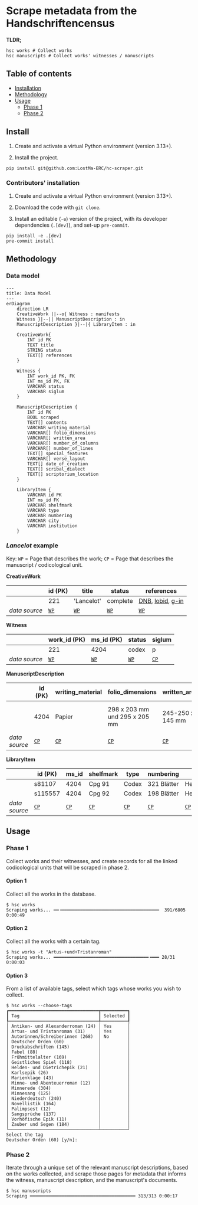 # Scrape metadata from the Handschriftencensus

**TLDR;**

```shell
hsc works # Collect works
hsc manuscripts # Collect works' witnesses / manuscripts
```

## Table of contents

- [Installation](#install)
- [Methodology](#methodology)
- [Usage](#usage)
    - [Phase 1](#phase-1)
    - [Phase 2](#phase-2)

## Install

1. Create and activate a virtual Python environment (version 3.13+).

2. Install the project.

```
pip install git@github.com:LostMa-ERC/hc-scraper.git
```

### Contributors' installation

1. Create and activate a virtual Python environment (version 3.13+).

2. Download the code with `git clone`.

3. Install an editable (`-e`) version of the project, with its developer dependencies (`.[dev]`), and set-up `pre-commit`.

```
pip install -e .[dev]
pre-commit install
```

## Methodology

### Data model

```mermaid
---
title: Data Model
---
erDiagram
    direction LR
    CreativeWork ||--o{ Witness : manifests
    Witness }|--|| ManuscriptDescription : in
    ManuscriptDescription }|--|{ LibraryItem : in

    CreativeWork{
        INT id PK
        TEXT title
        STRING status
        TEXT[] references
    }

    Witness {
        INT work_id PK, FK
        INT ms_id PK, FK
        VARCHAR status
        VARCHAR siglum
    }

    ManuscriptDescription {
        INT id PK
        BOOL scraped
        TEXT[] contents
        VARCHAR writing_material
        VARCHAR[] folio_dimensions
        VARCHAR[] written_area
        VARCHAR[] number_of_columns
        VARCHAR[] number_of_lines
        TEXT[] special_features
        VARCHAR[] verse_layout
        TEXT[] date_of_creation
        TEXT[] scribal_dialect
        TEXT[] scriptorium_location
    }

    LibraryItem {
        VARCHAR id PK
        INT ms_id FK
        VARCHAR shelfmark
        VARCHAR type
        VARCHAR numbering
        VARCHAR city
        VARCHAR institution
    }
```

### _Lancelot_ example

Key: `WP` = Page that describes the work; `CP` = Page that describes the manuscript / codicological unit.

**CreativeWork**

||id (PK)|title|status|references|
|--|--|--|--|--|
||221|'Lancelot'|complete|[DNB](https://portal.dnb.de/opac.htm?query=nid%3D4074015-8&method=simpleSearch&cqlMode=true), [lobid](https://lobid.org/gnd/4074015-8), [g-in](https://www.germanistik-im-netz.de/suchergebnisse/?q=4074015-8)
|_data source_|[`WP`](https://handschriftencensus.de/werke/221)|[`WP`](https://handschriftencensus.de/werke/221)|[`WP`](https://handschriftencensus.de/werke/221)|[`WP`](https://handschriftencensus.de/werke/221)|

**Witness**

||work_id (PK)|ms_id (PK)|status|siglum|
|--|--|--|--|--|
||221|4204|codex|p|
|_data source_|[`WP`](https://handschriftencensus.de/werke/221)|[`WP`](https://handschriftencensus.de/werke/221)|[`WP`](https://handschriftencensus.de/werke/221)|[`CP`](https://handschriftencensus.de/4204)|

**ManuscriptDescription**

||id (PK)|writing_material|folio_dimensions|written_area|number_of_columns|number_of_lines|special_features|verse_layout|date_of_creation|scribal_dialect|scriptorium_location|
|--|--|--|--|--|--|--|--|--|--|--|--|
||4204|Papier|298 x 203 mm und 295 x 205 mm|245-250 x 145 mm|1|36-48|Namenseintrag ([b], Vorsatzblatt): Johan Doringk||2. Viertel 16. Jh. (Zimmermann S. 222, 223)|südrheinfrk. mit mittelfrk. Schreibeigentümlichkeiten (Zimmermann S. 222, 223)|
|_data source_|[`CP`](https://handschriftencensus.de/4204)|[`CP`](https://handschriftencensus.de/4204)|[`CP`](https://handschriftencensus.de/4204)|[`CP`](https://handschriftencensus.de/4204)|[`CP`](https://handschriftencensus.de/4204)|[`CP`](https://handschriftencensus.de/4204)|[`CP`](https://handschriftencensus.de/4204)|[`CP`](https://handschriftencensus.de/4204)|[`CP`](https://handschriftencensus.de/4204)|[`CP`](https://handschriftencensus.de/4204)|[`CP`](https://handschriftencensus.de/4204)|

**LibraryItem**

||id (PK)|ms_id|shelfmark|type|numbering|city|institution|
|--|--|--|--|--|--|--|--|
||s81107|4204|Cpg 91|Codex|321 Blätter|Heidelberg|Universitätsbibl.|
||s115557|4204|Cpg 92|Codex|198 Blätter|Heidelberg|Universitätsbibl.|
|_data source_|[`CP`](https://handschriftencensus.de/4204)|[`CP`](https://handschriftencensus.de/4204)|[`CP`](https://handschriftencensus.de/4204)|[`CP`](https://handschriftencensus.de/4204)|[`CP`](https://handschriftencensus.de/4204)|[`CP`](https://handschriftencensus.de/4204)|[`CP`](https://handschriftencensus.de/4204)|

## Usage

### Phase 1

Collect works and their witnesses, and create records for all the linked codicological units that will be scraped in phase 2.

#### Option 1

Collect all the works in the database.

```
$ hsc works
Scraping works... ━━╺━━━━━━━━━━━━━━━━━━━━━━━━━━━━━━━━━━━━━  391/6805 0:00:49
```

#### Option 2

Collect all the works with a certain tag.

```console
$ hsc works -t "Artus-+und+Tristanroman"
Scraping works... ━━━━━━━━━━━━━━━━━━━━━━━━━━━━━━━━━━━━╺━━━ 28/31 0:00:03
```

#### Option 3

From a list of available tags, select which tags whose works you wish to collect.

```console
$ hsc works --choose-tags
┏━━━━━━━━━━━━━━━━━━━━━━━━━━━━━━━━━━┳━━━━━━━━━━┓
┃ Tag                              ┃ Selected ┃
┡━━━━━━━━━━━━━━━━━━━━━━━━━━━━━━━━━━╇━━━━━━━━━━┩
│ Antiken- und Alexanderroman (24) │ Yes      │
│ Artus- und Tristanroman (31)     │ Yes      │
│ Autorinnen/Schreiberinnen (268)  │ No       │
│ Deutscher Orden (60)             │          │
│ Druckabschriften (145)           │          │
│ Fabel (88)                       │          │
│ Frühmittelalter (169)            │          │
│ Geistliches Spiel (118)          │          │
│ Helden- und Dietrichepik (21)    │          │
│ Karlsepik (26)                   │          │
│ Marienklage (43)                 │          │
│ Minne- und Abenteuerroman (12)   │          │
│ Minnerede (304)                  │          │
│ Minnesang (125)                  │          │
│ Niederdeutsch (240)              │          │
│ Novellistik (164)                │          │
│ Palimpsest (12)                  │          │
│ Sangsprüche (137)                │          │
│ Vorhöfische Epik (11)            │          │
│ Zauber und Segen (184)           │          │
└──────────────────────────────────┴──────────┘
Select the tag
Deutscher Orden (60) [y/n]:
```

### Phase 2

Iterate through a unique set of the relevant manuscript descriptions, based on the works collected, and scrape those pages for metadata that informs the witness, manuscript description, and the manuscript's documents.

```console
$ hsc manuscripts
Scraping ━━━━━━━━━━━━━━━━━━━━━━━━━━━━━━━━━━━━━━━━ 313/313 0:00:17
```
